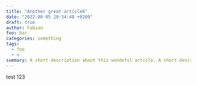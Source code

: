 ```yaml
---
title: "Another great article6"
date: "2022-08-05 20:34:48 +0200"
draft: true
author: Fabian
foo: bar
categories: something
tags:
  - foo
  - o
summary: A short description about this wondeful article. A short description about this wondeful article. A short description about this wondeful article. A short description about this wondeful article. A short description about this wondeful article. A short description about this wondeful article. A short description abndeful article. A short description about this wondeful article. A short description about this wondeful article. A short description about this wondeful article. A short description about this wondeful article. A short description about this wondeful article. A short description about this wondeful article. A short description about this wondeful article. A short description about this wondeful article.
---
```


test 123
